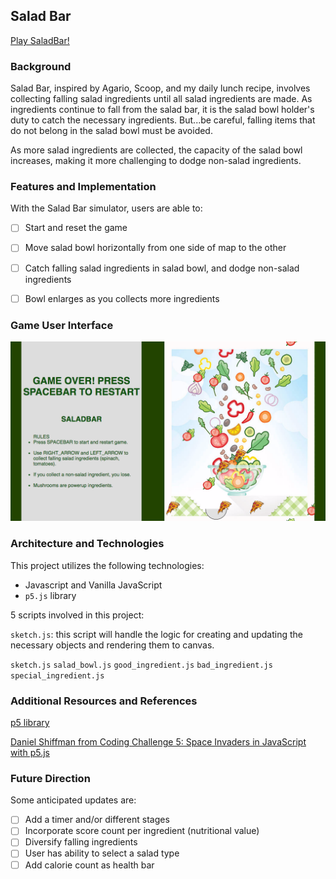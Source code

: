## Salad Bar

[Play SaladBar!](https://gevuong.github.io/SaladBar/)

### Background

Salad Bar, inspired by Agario, Scoop, and my daily lunch recipe, involves collecting falling salad ingredients until all salad ingredients are made. As ingredients continue to fall from the salad bar, it is the salad bowl holder's duty to catch the necessary ingredients. But...be careful, falling items that do not belong in the salad bowl must be avoided.

As more salad ingredients are collected, the capacity of the salad bowl increases, making it more challenging to dodge non-salad ingredients.


### Features and Implementation

With the Salad Bar simulator, users are able to:

- [ ] Start and reset the game
- [ ] Move salad bowl horizontally from one side of map to the other
- [ ] Catch falling salad ingredients in salad bowl, and dodge non-salad ingredients
- [ ] Bowl enlarges as you collects more ingredients


### Game User Interface
![wireframes](images/UI.png)


### Architecture and Technologies

This project utilizes the following technologies:

- Javascript and Vanilla JavaScript
- `p5.js` library


5 scripts involved in this project:

`sketch.js`: this script will handle the logic for creating and updating the necessary objects and rendering them to canvas.

`sketch.js`
`salad_bowl.js`
`good_ingredient.js`
`bad_ingredient.js`
`special_ingredient.js`


### Additional Resources and References
[p5 library](https://p5js.org/)

[Daniel Shiffman from Coding Challenge 5: Space Invaders in JavaScript with p5.js](https://www.youtube.com/watch?v=biN3v3ef-Y0)


### Future Direction
Some anticipated updates are:

- [ ] Add a timer and/or different stages
- [ ] Incorporate score count per ingredient (nutritional value)
- [ ] Diversify falling ingredients
- [ ] User has ability to select a salad type
- [ ] Add calorie count as health bar
